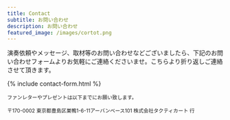 ```yaml
---
title: Contact
subtitle: お問い合わせ
description: お問い合わせ
featured_image: /images/cortot.png
---
```


演奏依頼やメッセージ、取材等のお問い合わせなどございましたら、下記のお問い合わせフォームよりお気軽にご連絡くださいませ。こちらより折り返しご連絡させて頂きます。

{% include contact-form.html %}

<!-- We've made a contact form that you can use with [Formspree](https://formspree.io/) to handle up to 50 submissions per month for free. You could also easily switch out the end-point to use another contact form service. -->

<small> ファンレターやプレゼントは以下までにお願い致します。 </small>

<small> 〒170-0002 東京都豊島区巣鴨1-6-11アーバンベース101 株式会社タクティカート 行</small> 

